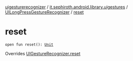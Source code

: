 [uigesturerecognizer](../../index.md) / [it.sephiroth.android.library.uigestures](../index.md) / [UILongPressGestureRecognizer](index.md) / [reset](./reset.md)

# reset

`open fun reset(): `[`Unit`](https://kotlinlang.org/api/latest/jvm/stdlib/kotlin/-unit/index.html)

Overrides [UIGestureRecognizer.reset](../-u-i-gesture-recognizer/reset.md)

